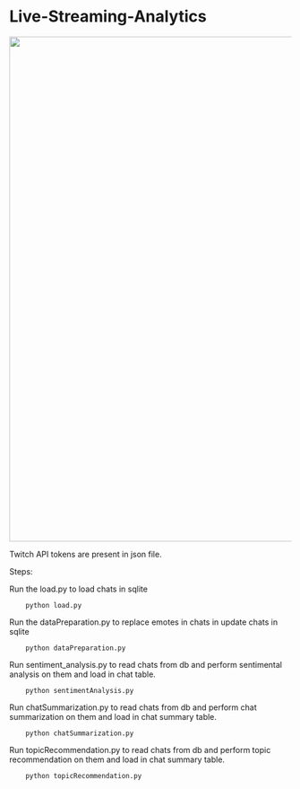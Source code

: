 # Live-Streaming-Analytics


<img src="https://github.com/NishaMDev/Live-Streaming-Analytics/assets/89233753/1ab318dc-5f97-4a70-bf90-ad1fd449dd22" width="900"/>

 
Twitch API tokens are present in json file.

Steps:

Run the load.py to load chats in sqlite

        python load.py

Run the dataPreparation.py to replace emotes in chats in update chats in sqlite

        python dataPreparation.py

Run sentiment_analysis.py to read chats from db and perform sentimental analysis on them and load in chat table.

        python sentimentAnalysis.py

Run chatSummarization.py to read chats from db and perform chat summarization on them and load in chat summary table.

        python chatSummarization.py

Run topicRecommendation.py to read chats from db and perform topic recommendation on them and load in chat summary table.

        python topicRecommendation.py
